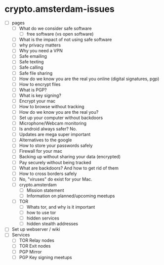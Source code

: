 # crypto.amsterdam-issues

- [ ] pages
	- [ ] What do we consider safe software
		- [ ] free software (vs open software)
	- [ ] What is the impact of not using safe software
	- [ ] why privacy matters
	- [ ] Why you need a VPN
	- [ ] Safe emailing
	- [ ] Safe texting
	- [ ] Safe calling
	- [ ] Safe file sharing
	- [ ] How do we know you are the real you online (digital signatures, pgp)
	- [ ] How to encrypt files
	- [ ] What is PGP?
	- [ ] What is key signing?
	- [ ] Encrypt your mac
	- [ ] How to browse without tracking
	- [ ] How do we know you are the real you?
	- [ ] Set up your computer without backdoors
	- [ ] Microphone/Webcam monitoring
	- [ ] Is android always safer? No.
	- [ ] Updates are mega super important
	- [ ] Alternatives to the google
	- [ ] How to store your passwords safely
	- [ ] Firewall for your mac
	- [ ] Backing up without sharing your data (encrypted)
	- [ ] Pay securely without being tracked
	- [ ] What are backdoors? And how to get rid of them
    - [ ] How to cross borders safely
    - [ ] No, "viruses" do exist for your Mac. 
	- [ ] crypto.amsterdam
		- [ ] Mission statement
		- [ ] Information on planned/upcoming meetups
	- [ ] TOR
		- [ ] Whats tor, and why is it important
		- [ ] how to use tor
		- [ ] hidden services
		- [ ] hidden stealth addresses
- [ ] Set up webserver / wiki
- [ ] Services 
    -  [ ] TOR Relay nodes
    -  [ ] TOR Exit nodes
    -  [ ] PGP Mirror
    -  [ ] PGP Key signing meetups
